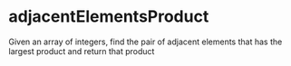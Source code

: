 # adjacentElementsProduct

Given an array of integers, find the pair of adjacent elements that has the largest product and return that product
